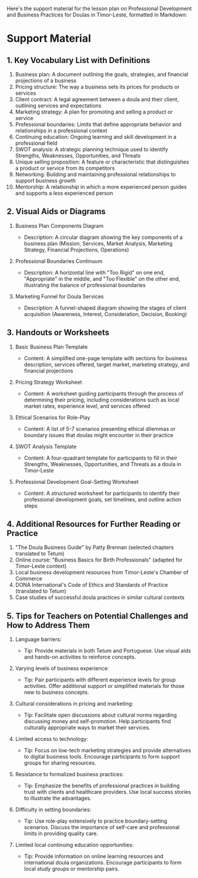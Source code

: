 Here's the support material for the lesson plan on Professional Development and Business Practices for Doulas in Timor-Leste, formatted in Markdown:

# Support Material

## 1. Key Vocabulary List with Definitions

1. Business plan: A document outlining the goals, strategies, and financial projections of a business
2. Pricing structure: The way a business sets its prices for products or services
3. Client contract: A legal agreement between a doula and their client, outlining services and expectations
4. Marketing strategy: A plan for promoting and selling a product or service
5. Professional boundaries: Limits that define appropriate behavior and relationships in a professional context
6. Continuing education: Ongoing learning and skill development in a professional field
7. SWOT analysis: A strategic planning technique used to identify Strengths, Weaknesses, Opportunities, and Threats
8. Unique selling proposition: A feature or characteristic that distinguishes a product or service from its competitors
9. Networking: Building and maintaining professional relationships to support business growth
10. Mentorship: A relationship in which a more experienced person guides and supports a less experienced person

## 2. Visual Aids or Diagrams

1. Business Plan Components Diagram
   - Description: A circular diagram showing the key components of a business plan (Mission, Services, Market Analysis, Marketing Strategy, Financial Projections, Operations)

2. Professional Boundaries Continuum
   - Description: A horizontal line with "Too Rigid" on one end, "Appropriate" in the middle, and "Too Flexible" on the other end, illustrating the balance of professional boundaries

3. Marketing Funnel for Doula Services
   - Description: A funnel-shaped diagram showing the stages of client acquisition (Awareness, Interest, Consideration, Decision, Booking)

## 3. Handouts or Worksheets

1. Basic Business Plan Template
   - Content: A simplified one-page template with sections for business description, services offered, target market, marketing strategy, and financial projections

2. Pricing Strategy Worksheet
   - Content: A worksheet guiding participants through the process of determining their pricing, including considerations such as local market rates, experience level, and services offered

3. Ethical Scenarios for Role-Play
   - Content: A list of 5-7 scenarios presenting ethical dilemmas or boundary issues that doulas might encounter in their practice

4. SWOT Analysis Template
   - Content: A four-quadrant template for participants to fill in their Strengths, Weaknesses, Opportunities, and Threats as a doula in Timor-Leste

5. Professional Development Goal-Setting Worksheet
   - Content: A structured worksheet for participants to identify their professional development goals, set timelines, and outline action steps

## 4. Additional Resources for Further Reading or Practice

1. "The Doula Business Guide" by Patty Brennan (selected chapters translated to Tetum)
2. Online course: "Business Basics for Birth Professionals" (adapted for Timor-Leste context)
3. Local business development resources from Timor-Leste's Chamber of Commerce
4. DONA International's Code of Ethics and Standards of Practice (translated to Tetum)
5. Case studies of successful doula practices in similar cultural contexts

## 5. Tips for Teachers on Potential Challenges and How to Address Them

1. Language barriers:
   - Tip: Provide materials in both Tetum and Portuguese. Use visual aids and hands-on activities to reinforce concepts.

2. Varying levels of business experience:
   - Tip: Pair participants with different experience levels for group activities. Offer additional support or simplified materials for those new to business concepts.

3. Cultural considerations in pricing and marketing:
   - Tip: Facilitate open discussions about cultural norms regarding discussing money and self-promotion. Help participants find culturally appropriate ways to market their services.

4. Limited access to technology:
   - Tip: Focus on low-tech marketing strategies and provide alternatives to digital business tools. Encourage participants to form support groups for sharing resources.

5. Resistance to formalized business practices:
   - Tip: Emphasize the benefits of professional practices in building trust with clients and healthcare providers. Use local success stories to illustrate the advantages.

6. Difficulty in setting boundaries:
   - Tip: Use role-play extensively to practice boundary-setting scenarios. Discuss the importance of self-care and professional limits in providing quality care.

7. Limited local continuing education opportunities:
   - Tip: Provide information on online learning resources and international doula organizations. Encourage participants to form local study groups or mentorship pairs.